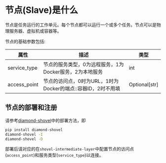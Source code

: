 # 节点(Slave)是什么

节点是任务运行的工作单元。每个节点都可以运行一个或多个任务。节点可以是物理服务器、虚拟机或容器等。

节点的基础参数包括:

| 属性 | 描述 | 类型 |
|---|---|---|
| service_type | 节点的服务类型，0为远程服务，1为Docker服务，2为本地服务 | int |
| access_point | 节点的访问点，0时为URL，1时为Docker的端点::容器ID，2时不用填 | Optional[str] |

## 节点的部署和注册

请参考[diamond-shovel](https://github.com/diamond-shovel/diamond-shovel)中的部署方法，即
```bash
pip install diamond-shovel
diamond-shovel -I
diamond-shovel -D
```

部署后请对应的在`shovel-intermediate-layer`中配置节点的访问点(`access_point`)和服务类型(`service_type`)以连接。

